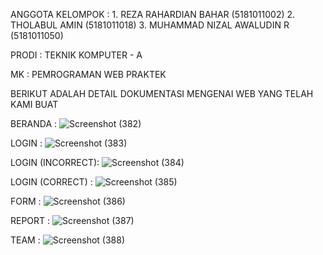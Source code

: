 ANGGOTA KELOMPOK :  1. REZA RAHARDIAN BAHAR (5181011002)
                    2. THOLABUL AMIN (5181011018)
                    3. MUHAMMAD NIZAL AWALUDIN R (5181011050)

PRODI            :  TEKNIK KOMPUTER - A

MK               : PEMROGRAMAN WEB PRAKTEK

BERIKUT ADALAH DETAIL DOKUMENTASI MENGENAI WEB YANG TELAH KAMI BUAT 

BERANDA :
![Screenshot (382)](https://user-images.githubusercontent.com/89332706/143513192-149d7351-2086-4faa-9439-98a9113aff1a.png)

LOGIN :
![Screenshot (383)](https://user-images.githubusercontent.com/89332706/143513271-e3cf8f1e-34c7-4ebd-aa6a-c3b068af0053.png)

LOGIN (INCORRECT):
![Screenshot (384)](https://user-images.githubusercontent.com/89332706/143513289-51d85868-816a-45f7-ad02-9097d211aa78.png)

LOGIN (CORRECT) :
![Screenshot (385)](https://user-images.githubusercontent.com/89332706/143513315-49ba344f-2f1d-4665-9747-f75b504de3b7.png)

FORM :
![Screenshot (386)](https://user-images.githubusercontent.com/89332706/143513337-f15a4794-2f56-4951-96bd-249a1367dd35.png)

REPORT :
![Screenshot (387)](https://user-images.githubusercontent.com/89332706/143513373-118fd2b3-2e00-4e05-9478-e2a3a7245495.png)

TEAM :
![Screenshot (388)](https://user-images.githubusercontent.com/89332706/143513386-5b54d7ac-ce3f-4ae8-9dcd-8b757c0b8df7.png)







